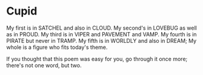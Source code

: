# Cupid
My first is in SATCHEL and also in CLOUD.
My second's in LOVEBUG as well as in PROUD.
My third is in VIPER and PAVEMENT and VAMP.
My fourth is in PIRATE but never in TRAMP.
My fifth is in WORLDLY and also in DREAM;
My whole is a figure who fits today's theme.

If you thought that this poem was easy for you,
go through it once more; there's not one word, but two.
